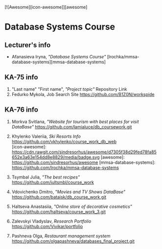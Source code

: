 [![Awesome][icon-awesome]][awesome]
&nbsp;&nbsp;&nbsp;&nbsp;&nbsp;&nbsp;

# Database Systems Course  

## Lecturer's info  

- Afanasieva Iryna, *"Database Systems Course"* [lrochka/mmsa-database-systems][mmsa-database-systems] 

## KA-75 info  
1. "Last name" "First name", *"Project topic"* Repository Link
18. Fedurko Mykola, Job Search Site https://github.com/B1Z0N/workspide

## KA-76 info  
1. Morkva Svitlana, *"Website for tourism with best places for visit DataBase"* https://github.com/lamialuce/db_coursework.git  
18. Khylenko Valeriia, *Ski Resorts Info* https://github.com/vkhylenko/course_work_db_web  
[icon-awesome]: https://cdn.rawgit.com/sindresorhus/awesome/d7305f38d29fed78fa85652e3a63e154dd8e8829/media/badge.svg
[awesome]: https://github.com/sindresorhus/awesome
[mmsa-database-systems]: https://github.com/lrochka/mmsa-database-systems
20. Tsymbal Julia, *"The best recipes"* https://github.com/jultsmbl/course_work
2. Vdovichenko Dmitro, *"Movies and TV Shows DataBase"* https://github.com/bataisk/db_course_work.git

3. Haltseva Anastasiia, *"Оnline store of decorative cosmetics"* https://github.com/haltseva/course_work_3.git

5. Zalevskyi Vladyslav, *Research Portfolio* https://github.com/Vivikar/portfolio
9. Pashneva Olga, *Restaurant management system* https://github.com/olgapashneva/databases_final_project.git
